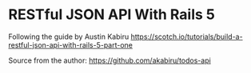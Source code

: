 # RESTful JSON API With Rails 5

Following the guide by Austin Kabiru
https://scotch.io/tutorials/build-a-restful-json-api-with-rails-5-part-one

Source from the author:
https://github.com/akabiru/todos-api
